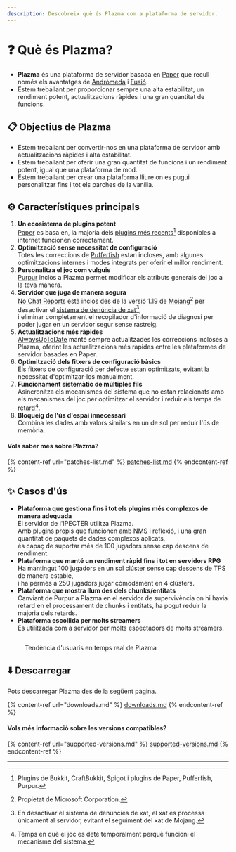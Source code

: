 ```yaml
---
description: Descobreix què és Plazma com a plataforma de servidor.
---
```


# ❓ Què és Plazma?

- **Plazma** és una plataforma de servidor basada en [Paper](https://github.com/PaperMC/Paper) que recull només els avantatges de [Andròmeda](https://github.com/EarendelArchived/Andromeda) i [Fusió](https://github.com/RuinedTechnologyUnify/Fusion).
- Estem treballant per proporcionar sempre una alta estabilitat, un rendiment potent, actualitzacions ràpides i una gran quantitat de funcions.

## 📋 Objectius de Plazma <a href="#id-1" id="id-1"></a>

- Estem treballant per convertir-nos en una plataforma de servidor amb actualitzacions ràpides i alta estabilitat.
- Estem treballant per oferir una gran quantitat de funcions i un rendiment potent, igual que una plataforma de mod.
- Estem treballant per crear una plataforma lliure on es pugui personalitzar fins i tot els parches de la vanília.

## ⚙️ Característiques principals <a href="#id-2" id="id-2"></a>

1. **Un ecosistema de plugins potent**\
   [Paper](https://github.com/PaperMC/Paper) es basa en,
   la majoria dels [plugins més recents](#user-content-fn-1)[^1] disponibles a internet funcionen correctament.
2. **Optimització sense necessitat de configuració**\
   Totes les correccions de [Pufferfish](https://github.com/pufferfish-gg/Pufferfish) estan incloses,
   amb algunes optimitzacions internes i modes integrats per oferir el millor rendiment.
3. **Personalitza el joc com vulguis**\
   [Purpur](https://github.com/PurpurMC/Purpur) inclòs a Plazma permet modificar
   els atributs generals del joc a la teva manera.
4. **Servidor que juga de manera segura**\
   [No Chat Reports](https://github.com/Aizistral-Studios/No-Chat-Reports) està inclòs des de la versió 1.19
   de [Mojang](#user-content-fn-2)[^2] per desactivar el [sistema de denúncia de xat](#user-content-fn-3)[^3],\
   i eliminar completament el recopilador d'informació de diagnosi per poder jugar en un servidor segur sense rastreig.
5. **Actualitzacions més ràpides**\
   [AlwaysUpToDate](https://github.com/PlazmaMC/AlwaysUpToDate) manté sempre actualitzades les correccions incloses a Plazma, oferint les actualitzacions més ràpides entre les plataformes de servidor basades en Paper.
6. **Optimització dels fitxers de configuració bàsics**\
   Els fitxers de configuració per defecte estan optimitzats, evitant la necessitat d'optimitzar-los manualment.
7. **Funcionament sistemàtic de múltiples fils**\
   Asincronitza els mecanismes del sistema que no estan relacionats amb els mecanismes del joc per optimitzar el servidor i reduir els temps de retard[^4].
8. **Bloqueig de l'ús d'espai innecessari**\
   Combina les dades amb valors similars en un de sol per reduir l'ús de memòria.

#### Vols saber més sobre Plazma? <a href="#etc-1" id="etc-1"></a>

{% content-ref url="patches-list.md" %}
[patches-list.md](patches-list.md)
{% endcontent-ref %}

## ✨ Casos d'ús <a href="#id-3" id="id-3"></a>

- **Plataforma que gestiona fins i tot els plugins més complexos de manera adequada**\
  El servidor de l'IPECTER utilitza Plazma.\
  Amb plugins propis que funcionen amb NMS i reflexió, i una gran quantitat de paquets de dades complexos aplicats,\
  és capaç de suportar més de 100 jugadors sense cap descens de rendiment.
- **Plataforma que manté un rendiment ràpid fins i tot en servidors RPG**\
  Ha mantingut 100 jugadors en un sol clúster sense cap descens de TPS de manera estable,\
  i ha permès a 250 jugadors jugar còmodament en 4 clústers.
- **Plataforma que mostra llum des dels chunks/entitats**\
  Canviant de Purpur a Plazma en el servidor de supervivència on hi havia retard en el processament de chunks i entitats,
  ha pogut reduir la majoria dels retards.
- **Plataforma escollida per molts streamers**\
  És utilitzada com a servidor per molts espectadors de molts streamers.

<figure>
   <img src="https://badge.plazmamc.org/internal/bstats" alt="">
   
   <figcaption><p>Tendència d'usuaris en temps real de Plazma</p></figcaption>
</figure>

## ⬇️ Descarregar

Pots descarregar Plazma des de la següent pàgina.

{% content-ref url="downloads.md" %}
[downloads.md](downloads.md)
{% endcontent-ref %}

#### Vols més informació sobre les versions compatibles?

{% content-ref url="supported-versions.md" %}
[supported-versions.md](supported-versions.md)
{% endcontent-ref %}

***

[^1]: Plugins de Bukkit, CraftBukkit, Spigot i plugins de Paper, Pufferfish, Purpur.

[^2]: Propietat de Microsoft Corporation.

[^3]: En desactivar el sistema de denúncies de xat, el xat es processa únicament al servidor, evitant el seguiment del xat de Mojang.

[^4]: Temps en què el joc es deté temporalment perquè funcioni el mecanisme del sistema.

